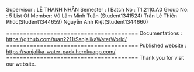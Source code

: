 Supervisor : LÊ THANH NHÂN
Semester : I
Batch No : T1.2110.A0
Group No: : 5
List Of Member:
Vũ Lâm Minh Tuấn (Student1341524)
Trần Lê Thiên Phúc(Student1344659)
Nguyễn Anh Kiệt(Student1344660)

======================================= Documentations : https://github.com/tuan2211/SanjalikaWaterWorld/
======================================= Published website : https://sanjalika-water-pack.herokuapp.com/ 
======================================= Thank you for visit our website.
